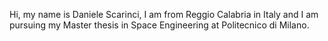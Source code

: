 Hi, my name is Daniele Scarinci, I am from Reggio Calabria in Italy and I am pursuing my Master thesis in Space Engineering at Politecnico di Milano.
